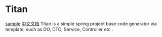 # Titan
[sample](https://github.com/sequarius/titan-sample) [中文文档]('./README-zh-cn.MD')
Titan is a simple spring project base code generator via template, such as DO, DTO, Service, Controller etc .
